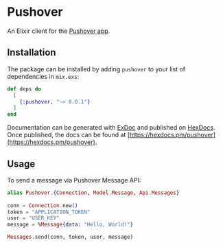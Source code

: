 # Pushover
  
An Elixir client for the [Pushover app](https://pushover.net/).

## Installation

The package can be installed by adding `pushover` to your list of dependencies in `mix.exs`:

```elixir
def deps do
  [
    {:pushover, "~> 0.0.1"}
  ]
end
```

Documentation can be generated with [ExDoc](https://github.com/elixir-lang/ex_doc)
and published on [HexDocs](https://hexdocs.pm). Once published, the docs can
be found at [https://hexdocs.pm/pushover](https://hexdocs.pm/pushover).

## Usage

To send a message via Pushover Message API:

```elixir
alias Pushover.{Connection, Model.Message, Api.Messages}
  
conn = Connection.new()
token = "APPLICATION_TOKEN"
user = "USER_KEY"
message = %Message{data: "Hello, World!"}

Messages.send(conn, token, user, message)

```
